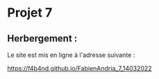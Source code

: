 # Projet 7

## Herbergement : 

Le site est mis en ligne à l'adresse suivante : 

https://f4b4nd.github.io/FabienAndria_7_14032022
